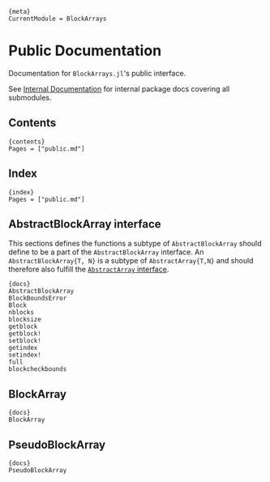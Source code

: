     {meta}
    CurrentModule = BlockArrays

# Public Documentation

Documentation for `BlockArrays.jl`'s public interface.

See [Internal Documentation]({ref}) for internal package docs covering all submodules.


## Contents

    {contents}
    Pages = ["public.md"]

## Index

    {index}
    Pages = ["public.md"]

## AbstractBlockArray interface

This sections defines the functions a subtype of `AbstractBlockArray` should define to be a part of the `AbstractBlockArray` interface. An `AbstractBlockArray{T, N}` is a subtype of `AbstractArray{T,N}` and should therefore also fulfill the [`AbstractArray` interface](http://docs.julialang.org/en/latest/manual/interfaces/#abstract-arrays).

    {docs}
    AbstractBlockArray
    BlockBoundsError
    Block
    nblocks
    blocksize
    getblock
    getblock!
    setblock!
    getindex
    setindex!
    full
    blockcheckbounds

## BlockArray

    {docs}
    BlockArray



## PseudoBlockArray

    {docs}
    PseudoBlockArray
